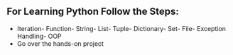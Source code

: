 ## For Learning Python Follow the Steps:

- Iteration- Function- String- List- Tuple- Dictionary- Set- File- Exception Handling- OOP
- Go over the hands-on project
